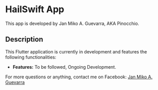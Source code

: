 # HailSwift App

This app is developed by Jan Miko A. Guevarra, AKA Pinocchio.

## Description

This Flutter application is currently in development and features the following functionalities:

- **Features:** To be followed, Ongoing Development.

For more questions or anything, contact me on Facebook: [Jan Miko A. Guevarra](https://www.facebook.com/phoebe.finley.96)
